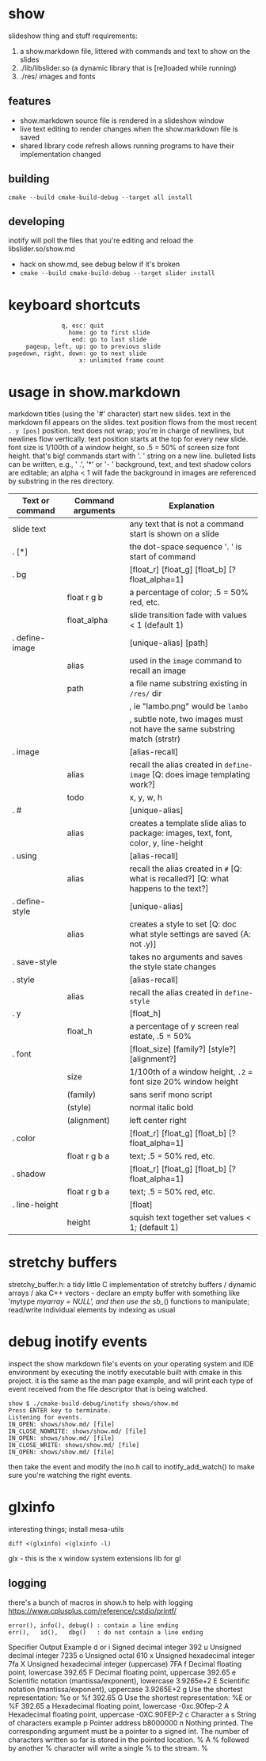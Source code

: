 # show
slideshow thing and stuff
requirements:
1. a show.markdown file, littered with commands and text to show on the slides
2. ./lib/libslider.so (a dynamic library that is [re]loaded while running)
3. ./res/ images and fonts

## features
- show.markdown source file is rendered in a slideshow window
- live text editing to render changes when the show.markdown file is saved
- shared library code refresh allows running programs to have their implementation changed

## building
    cmake --build cmake-build-debug --target all install

## developing
inotify will poll the files that you're editing and reload the libslider.so/show.md
- hack on show.md, see debug below if it's broken
- `cmake --build cmake-build-debug --target slider install`

# keyboard shortcuts
                   q, esc: quit
                     home: go to first slide
                      end: go to last slide
         pageup, left, up: go to previous slide
    pagedown, right, down: go to next slide
                        x: unlimited frame count

# usage in show.markdown
markdown titles (using the '#' character) start new slides.
text in the markdown fil appears on the slides.
text position flows from the most recent `. y [pos]` position.
text does not wrap; you're in charge of newlines, but newlines flow vertically.
text position starts at the top for every new slide.
font size is 1/100th of a window height, so .5 = 50% of screen size font height. that's big!
commands start with '. ' string on a new line.
bulleted lists can be written, e.g., ' .', '*' or '- '
background, text, and text shadow colors are editable; an alpha < 1 will fade the background in
images are referenced by substring in the res directory.


| Text or command | Command arguments | Explanation       |
| --------------  | ----------------  | ----------------- |
| slide text      |               | any text that is not a command start is shown on a slide |
| . [*]           |               | the dot-space sequence '. ' is start of command |
| . bg            |               | [float_r] [float_g] [float_b] [? float_alpha=1] |
|                 | float r g b   | a percentage of color; .5 = 50% red, etc. |
|                 | float_alpha   | slide transition fade with values < 1 (default 1) |
| . define-image  |               | [unique-alias] [path] |
|                 | alias         | used in the `image` command to recall an image |
|                 | path          | a file name substring existing in `/res/` dir |
|                 |               | , ie "lambo.png" would be `lambo` |
|                 |               | , subtle note, two images must not have the same substring match (strstr) |
| . image         |               | [alias-recall] |
|                 | alias         | recall the alias created in `define-image` [Q: does image templating work?] |
|                 | todo          | x, y, w, h |
| . #             |               | [unique-alias] |
|                 | alias         | creates a template slide alias to package: images, text, font, color, y, line-height |
| . using         |               | [alias-recall] |
|                 | alias         | recall the alias created in `#` [Q: what is recalled?] [Q: what happens to the text?] |
| . define-style  |               | [unique-alias] |
|                 | alias         | creates a style to set [Q: doc what style settings are saved (A: not .y)] |
| . save-style    |               | takes no arguments and saves the style state changes |                
| . style         |               | [alias-recall] |
|                 | alias         | recall the alias created in `define-style` |
| . y             |               | [float_h] |
|                 | float_h       | a percentage of y screen real estate, .5 = 50% |
| . font          |               | [float_size] [family?] [style?] [alignment?] |
|                 | size          | 1/100th of a window height, `.2` = font size 20% window height |
|                 | (family)      | sans serif mono script |
|                 | (style)       | normal italic bold |
|                 | (alignment)   | left center right |
| . color         |               | [float_r] [float_g] [float_b] [? float_alpha=1] |
|                 | float r g b a | text; .5 = 50% red, etc. |
| . shadow        |               | [float_r] [float_g] [float_b] [? float_alpha=1] |
|                 | float r g b a | text; .5 = 50% red, etc. |
| . line-height   |               | [float] |
|                 | height        | squish text together set values < 1; (default 1) |

# stretchy buffers
stretchy_buffer.h: a tidy little C implementation
of stretchy buffers / dynamic arrays / aka C++
vectors - declare an empty buffer with something
like 'mytype *myarray = NULL', and then use the
sb_*() functions to manipulate; read/write
individual elements by indexing as usual

# debug inotify events
inspect the show markdown file's events on your
operating system and IDE environment by executing
the inotify executable built with cmake in this
project. it is the same as the man page example,
and will print each type of event received from
the file descriptor that is being watched.

    show $ ./cmake-build-debug/inotify shows/show.md
    Press ENTER key to terminate.
    Listening for events.
    IN_OPEN: shows/show.md/ [file]
    IN_CLOSE_NOWRITE: shows/show.md/ [file]
    IN_OPEN: shows/show.md/ [file]
    IN_CLOSE_WRITE: shows/show.md/ [file]
    IN_OPEN: shows/show.md/ [file]

then take the event and modify the ino.h call to
inotify_add_watch() to make sure you're watching
the right events.

# glxinfo
interesting things; install mesa-utils

    diff <(glxinfo) <(glxinfo -l)

glx - this is the x window system extensions lib for gl


## logging
there's a bunch of macros in show.h to help with logging
https://www.cplusplus.com/reference/cstdio/printf/

    error(), info(), debug() : contain a line ending
    err(),   id(),   dbg()   : do not contain a line ending

Specifier    Output                                                                         Example
d or i       Signed decimal integer                                                         392
u            Unsigned decimal integer                                                       7235
o            Unsigned octal                                                                 610
x            Unsigned hexadecimal integer                                                   7fa
X            Unsigned hexadecimal integer (uppercase)                                       7FA
f            Decimal floating point, lowercase                                              392.65
F            Decimal floating point, uppercase                                              392.65
e            Scientific notation (mantissa/exponent), lowercase                             3.9265e+2
E            Scientific notation (mantissa/exponent), uppercase                             3.9265E+2
g            Use the shortest representation: %e or %f                                      392.65
G            Use the shortest representation: %E or %F                                      392.65
a            Hexadecimal floating point, lowercase                                          -0xc.90fep-2
A            Hexadecimal floating point, uppercase                                          -0XC.90FEP-2
c            Character                                                                      a
s            String of characters                                                           example
p            Pointer address                                                                b8000000
n            Nothing printed. The corresponding argument must be a pointer to a signed int.
             The number of characters written so far is stored in the pointed location.
%            A % followed by another % character will write a single % to the stream.       %
